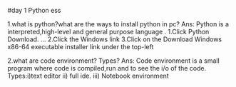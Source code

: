 #day 1
Python ess 
    
1.what is python?what are the ways to install python in pc?
Ans: Python is a interpreted,high-level and general purpose language .
      1.Click Python Download. ...
      2.Click the Windows link 
      3.Click on the Download Windows x86-64 executable installer link under the top-left 

2.what are code environment? Types?
Ans: Code environment is a small program where code is compiled,run and to see the i/o of the code.
      Types:i)text editor
            ii) full ide.
           iii) Notebook environment
